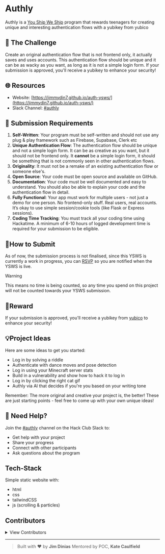 # Authly

Authly is a [You Ship We Ship](https://ysws.hackclub.com) program that rewards teenagers for creating unique and interesting authentication flows with a yubikey from yubico 

## 🎯 The Challenge

Create an original authentication flow that is not frontend only, it actually saves and uses accounts. 
This authentication flow should be unique and it can be as wacky as you want, as long as it is not a simple login form. 
If your submission is approved, you'll receive a yubikey to enhance your security!

## 🌐 Resources

- Website: [https://jimmydin7.github.io/auth-ysws/](https://jimmydin7.github.io/auth-ysws/)
- Slack Channel: [#authly](https://hackclub.slack.com/archives/C0963JU3CSD)

## 📝 Submission Requirements

1. **Self-Written**: Your program must be self-written and should not use any plug & play framework such as Firebase, Supabase, Clerk etc
2. **Unique Authentication Flow**: The authentication flow should be unique and not a simple login form. It can be as creative as you want, but it should not be frontend only.
It **cannot** be a simple login form, it should be something that is not commonly seen in other authentication flows.
3. **Originality**: It must not be a remake of an existing authentication flow or someone else's.
4. **Open Source**: Your code must be open source and available on GitHub.
5. **Documentation**: Your code must be well documented and easy to understand. You should also be able to explain your code and the authentication flow in detail.
6. **Fully Functional**: Your app must work for multiple users - not just a demo for one person. No frontend-only stuff. Real users, real accounts. It’s okay to use simple session/cookie tools (like Flask or Express sessions).
7. **Coding Time Tracking**:  You must track all your coding time using Hackatime. A minimum of 6-10 hours of logged development time is required for your submission to be eligible.

## 🚀How to Submit

As of now, the submission process is not finalised, since this YSWS is currently a work in progress, you can [RSVP](https://airtable.com/appLMKxJKjiqcNlSg/pagtuibimlUPCjORV/form) so you are notified when the YSWS is live.  

> [!WARNING]
> This means no time is being counted, so any time you spend on this project will not be counted towards your YSWS submission.

## 🎁Reward
If your submission is approved, you'll receive a yubikey from [yubico](https://www.yubico.com) to enhance your security!

## 💡Project Ideas
Here are some ideas to get you started:
- Log in by solving a riddle
- Authenticate with dance moves and pose detection 
- Log in using your Minecraft server stats
- Build in a vulnerability and show how to hack it to log in
- Log in by clicking the right cat gif
- Authly via AI that decides if you're you based on your writing tone  

Remember: The more original and creative your project is, the better! These are just starting points - feel free to come up with your own unique ideas!

## 🤝 Need Help?

Join the [#authly](https://hackclub.slack.com/archives/authly) channel on the Hack Club Slack to:
- Get help with your project
- Share your progress
- Connect with other participants
- Ask questions about the program

## Tech-Stack
Simple static website with:
- html
- css
- tailwindCSS
- js (scrolling & particles)

## Contributors
<details>
  <summary>View Contributors</summary>
  <ul>
    <li><a href="https://github.com/jimmydin7">jimmydin7</a> (main page + tutorials JSON)</li>
    <li><a href="https://github.com/Spacexplorer11">Spacexplorer11</a> (tutorials loading in Svelte)</li>
    <li><a href="https://github.com/twonfi">twonfi</a> (small typo)</li>
  </ul>
</details>


---

> Built with ❤️ by **Jim Dinias**
> Mentored by POC, **Kate Caulfield**
